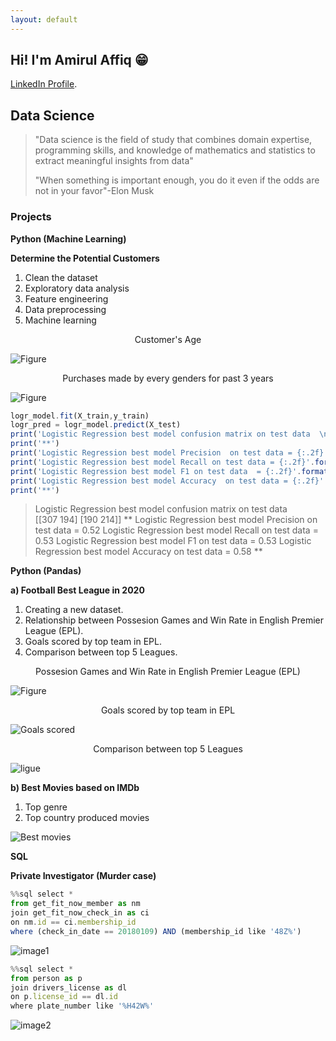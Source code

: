 ```yaml
---
layout: default
---
```



  
## Hi! I'm Amirul Affiq 😁

[LinkedIn Profile](https://www.linkedin.com/in/amirul-affiq/).

## Data Science

> "Data science is the field of study that combines domain expertise, programming skills, and knowledge of mathematics and statistics to extract meaningful insights from data"
>
> "When something is important enough, you do it even if the odds are not in your favor"-Elon Musk

### Projects

**Python (Machine Learning)**

**Determine the Potential Customers**

1. Clean the dataset
2. Exploratory data analysis
3. Feature engineering
4. Data preprocessing
5. Machine learning

<p align="center">
    Customer's Age
</p>
<img src="https://amrlaffq.github.io/images/Age.png" alt="Figure">

<p align="center">
    Purchases made by every genders for past 3 years
</p>
<img src="https://amrlaffq.github.io/images/output.png" alt="Figure">

```js
logr_model.fit(X_train,y_train)
logr_pred = logr_model.predict(X_test)
print('Logistic Regression best model confusion matrix on test data  \n',confusion_matrix(y_test, logr_pred)  )
print('**')
print('Logistic Regression best model Precision  on test data = {:.2f}'.format(precision_score(y_test, logr_pred)))
print('Logistic Regression best model Recall on test data = {:.2f}'.format(recall_score(y_test, logr_pred)))
print('Logistic Regression best model F1 on test data  = {:.2f}'.format(f1_score(y_test, logr_pred)))
print('Logistic Regression best model Accuracy  on test data = {:.2f}'.format(accuracy_score(y_test, logr_pred)))
print('**')
```

>Logistic Regression best model confusion matrix on test data  
 [[307 194]
 [190 214]]
>**
>Logistic Regression best model Precision  on test data = 0.52
>Logistic Regression best model Recall on test data = 0.53
>Logistic Regression best model F1 on test data  = 0.53
>Logistic Regression best model Accuracy  on test data = 0.58
>**

**Python (Pandas)**

**a) Football Best League in 2020**

1. Creating a new dataset.
2. Relationship between Possesion Games and Win Rate in English Premier League (EPL).
3. Goals scored by top team in EPL.
4. Comparison between top 5 Leagues.

<p align="center">
    Possesion Games and Win Rate in English Premier League (EPL)
</p>
<img src="https://amrlaffq.github.io/images/figure.png" alt="Figure">

<p align="center">
    Goals scored by top team in EPL
</p>
<img src="https://amrlaffq.github.io/images/Goals scored.png" alt="Goals scored">

<p align="center">
    Comparison between top 5 Leagues
</p>
<img src="https://amrlaffq.github.io/images/ligue.png" alt="ligue">

**b) Best Movies based on IMDb**

1. Top genre
2. Top country produced movies

<img src="https://amrlaffq.github.io/images/best movie.png" alt="Best movies">

**SQL**

**Private Investigator (Murder case)**

```js
%%sql select *
from get_fit_now_member as nm
join get_fit_now_check_in as ci
on nm.id == ci.membership_id
where (check_in_date == 20180109) AND (membership_id like '48Z%')
```
<img src="https://amrlaffq.github.io/images/image1.PNG" alt="image1">

```js
%%sql select *
from person as p
join drivers_license as dl
on p.license_id == dl.id
where plate_number like '%H42W%'
```
<img src="https://amrlaffq.github.io/images/image2.PNG" alt="image2">

